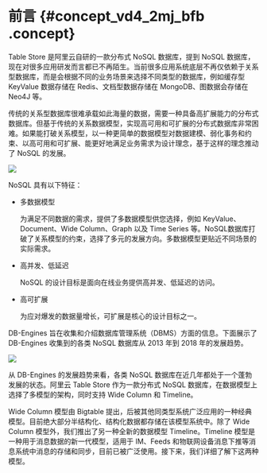 # 前言 {#concept_vd4_2mj_bfb .concept}

Table Store 是阿里云自研的一款分布式 NoSQL 数据库，提到 NoSQL 数据库，现在对很多应用研发而言都已不再陌生。当前很多应用系统底层不再仅依赖于关系型数据库，而是会根据不同的业务场景来选择不同类型的数据库，例如缓存型 KeyValue 数据存储在 Redis、文档型数据存储在 MongoDB、图数据会存储在 Neo4J 等。

传统的关系型数据库很难承载如此海量的数据，需要一种具备高扩展能力的分布式数据库。但基于传统的关系数据模型，实现高可用和可扩展的分布式数据库非常困难。如果能打破关系模型，以一种更简单的数据模型对数据建模、弱化事务和约束、以高可用和可扩展、能更好地满足业务需求为设计理念，基于这样的理念推动了 NoSQL 的发展。

![](http://static-aliyun-doc.oss-cn-hangzhou.aliyuncs.com/assets/img/20269/153958676711631_zh-CN.png)

NoSQL 具有以下特征：

-   多数据模型

    为满足不同数据的需求，提供了多数据模型供您选择，例如 KeyValue、Document、Wide Column、Graph 以及 Time Series 等。NoSQL数据库打破了关系模型的约束，选择了多元的发展方向。多数据模型更贴近不同场景的实际需求。

-   高并发、低延迟

    NoSQL 的设计目标是面向在线业务提供高并发、低延迟的访问。

-   高可扩展

    为应对爆发的数据量增长，可扩展是核心的设计目标之一。


DB-Engines 旨在收集和介绍数据库管理系统（DBMS）方面的信息。下面展示了 DB-Engines 收集到的各类 NoSQL 数据库从 2013 年到 2018 年的发展趋势。

![](http://static-aliyun-doc.oss-cn-hangzhou.aliyuncs.com/assets/img/20269/153958676711632_zh-CN.png)

从 DB-Engines 的发展趋势来看，各类 NoSQL 数据库在近几年都处于一个蓬勃发展的状态。阿里云 Table Store 作为一款分布式 NoSQL 数据库，在数据模型上选择了多模型的架构，同时支持 Wide Column 和 Timeline。

Wide Column 模型由 Bigtable 提出，后被其他同类型系统广泛应用的一种经典模型。目前绝大部分半结构化、结构化数据都存储在该模型系统中。除了 Wide Column 模型外，我们推出了另一种全新的数据模型 Timeline。Timeline 模型是一种用于消息数据的新一代模型，适用于 IM、Feeds 和物联网设备消息下推等消息系统中消息的存储和同步，目前已被广泛使用。接下来，我们详细了解下这两种模型。

